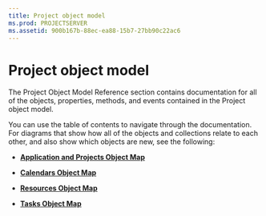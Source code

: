 ```yaml
---
title: Project object model
ms.prod: PROJECTSERVER
ms.assetid: 900b167b-88ec-ea88-15b7-27bb90c22ac6
---
```



# Project object model

The Project Object Model Reference section contains documentation for all of the objects, properties, methods, and events contained in the Project object model. 

You can use the table of contents to navigate through the documentation. For diagrams that show how all of the objects and collections relate to each other, and also show which objects are new, see the following: 

-  **[Application and Projects Object Map](application-and-projects-object-map-project.md)**
    
-  **[Calendars Object Map](calendars-object-map-project.md)**
    
-  **[Resources Object Map](resources-object-map-project.md)**
    
-  **[Tasks Object Map](tasks-object-map-project.md)**
    

